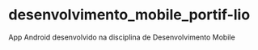 # desenvolvimento_mobile_portif-lio
App Android desenvolvido na disciplina de Desenvolvimento Mobile

